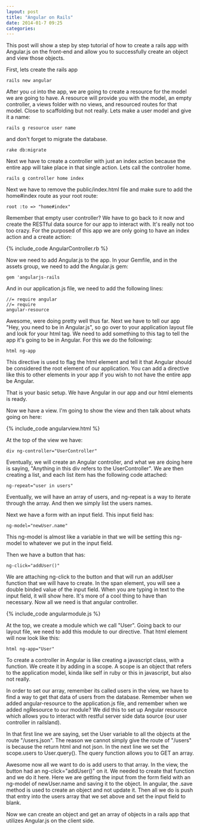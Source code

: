 ```yaml
---
layout: post
title: "Angular on Rails"
date: 2014-01-7 09:25
categories:
---
```


This post will show a step by step tutorial of how to create a rails app with Angular.js on the front-end and allow you to successfully create an object and view those objects.

First, lets create the rails app

<code>rails new angular</code> 

After you <code>cd</code> into the app, we are going to create a resource for the model we are going to have.  A resource will provide you with the model, an empty controller, a views folder with no views, and resourced routes for that model.  Close to scaffolding but not really.  Lets make a user model and give it a name:

<code>rails g resource user name</code>

and don't forget to migrate the database.

<code>rake db:migrate</code>

Next we have to create a controller with just an index action because the entire app will take place in that single action.  Lets call the controller home.

<code>rails g controller home index</code>

Next we have to remove the public/index.html file and make sure to add the home#index route as your root route:

<code>root :to => "home#index"</code>

Remember that empty user controller?  We have to go back to it now and create the RESTful data source for our app to interact with.  It's really not too too crazy.  For the purposed of this app we are only going to have an index action and a create action:

{% include_code AngularController.rb %}

Now we need to add Angular.js to the app.  In your Gemfile, and in the assets group, we need to add the Angular.js gem:

<code>gem 'angularjs-rails</code>

And in our application.js file, we need to add the following lines:

<code>//= require angular</code><br>
<code>//= require angular-resource</code>

Awesome, were doing pretty well thus far.  Next we have to tell our app "Hey, you need to be in Angular.js", so go over to your application layout file and look for your html tag.  We need to add something to this tag to tell the app it's going to be in Angular.  For this we do the following:

<code>html ng-app</code>

This directive is used to flag the html element and tell it that Angular should be considered the root element of our application.  You can add a directive like this to other elements in your app if you wish to not have the entire app be Angular.

That is your basic setup.  We have Angular in our app and our html elements is ready.

Now we have a view.  I'm going to show the view and then talk about whats going on here:

{% include_code angularview.html %}

At the top of the view we have:

<code>div ng-controller="UserController"</code>

Eventually, we will create an Angular controller, and what we are doing here is saying, "Anything in this div refers to the UserController".  We are then creating a list, and each list item has the following code attached:

<code>ng-repeat="user in users"</code>

Eventually, we will have an array of users, and ng-repeat is a way to iterate through the array.  And then we simply list the users names.

Next we have a form with an input field.  This input field has:

<code>ng-model="newUser.name"</code>

This ng-model is almost like a variable in that we will be setting this ng-model to whatever we put in the input field.

Then we have a button that has:

<code>ng-click="addUser()"</code>

We are attaching ng-click to the button and that will run an addUser function that we will have to create.  In the span element, you will see a double binded value of the input field.  When you are typing in text to the input field, it will show here.  It's more of a cool thing to have than necessary.  Now all we need is that angular controller.

{% include_code angularmodule.js %}

At the top, we create a module which we call "User".  Going back to our layout file, we need to add this module to our directive.  That html element will now look like this:

<code>html ng-app="User"</code>

To create a controller in Angular is like creating a javascript class, with a function.  We create it by adding in a scope.  A scope is an object that refers to the application model, kinda like self in ruby or this in javascript, but also not really.  

In order to set our array, remember its called users in the view, we have to find a way to get that data of users from the database.  Remember when we added angular-resource to the application.js file, and remember when we added ngResource to our module?  We did this to set up Angular resource which allows you to interact with restful server side data source (our user controller in railsland).

In that first line we are saying, set the User variable to all the objects at the route "/users.json".  The reason we cannot simply give the route of "/users" is because the return html and not json.  In the next line we set the scope.users to User.query().  The query function allows you to GET an array.

Awesome now all we want to do is add users to that array.  In the view, the button had an ng-click="addUser()" on it.  We needed to create that function and we do it here.  Here we are getting the input from the form field with an ng-model of newUser.name and saving it to the object.  In angular, the .save method is used to create an object and not update it.  Then all we do is push that entry into the users array that we set above and set the input field to blank.

Now we can create an object and get an array of objects in a rails app that utilizes Angular.js on the client side.